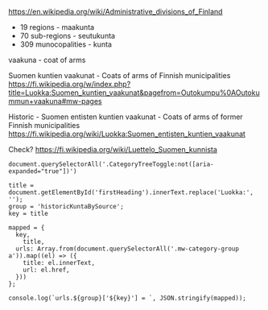 https://en.wikipedia.org/wiki/Administrative_divisions_of_Finland

- 19 regions - maakunta
- 70 sub-regions - seutukunta
- 309 munocopalities - kunta

vaakuna - coat of arms

Suomen kuntien vaakunat - Coats of arms of Finnish municipalities
https://fi.wikipedia.org/w/index.php?title=Luokka:Suomen_kuntien_vaakunat&pagefrom=Outokumpu%0AOutokummun+vaakuna#mw-pages


Historic - Suomen entisten kuntien vaakunat - Coats of arms of former Finnish municipalities
https://fi.wikipedia.org/wiki/Luokka:Suomen_entisten_kuntien_vaakunat

Check?
https://fi.wikipedia.org/wiki/Luettelo_Suomen_kunnista

```
document.querySelectorAll('.CategoryTreeToggle:not([aria-expanded="true"])')

title = document.getElementById('firstHeading').innerText.replace('Luokka:', '');
group = 'historicKuntaBySource';
key = title

mapped = {
  key,
	title,
  urls: Array.from(document.querySelectorAll('.mw-category-group a')).map((el) => ({
    title: el.innerText,
    url: el.href,
  }))
};

console.log(`urls.${group}['${key}'] = `, JSON.stringify(mapped));
```
